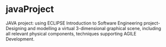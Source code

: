 # javaProject
 JAVA project: using ECLIPSE Introduction to Software Engineering project- Designing and modelling a virtual 3-dimensional graphical scene, including all relevant physical components, techniques supporting AGILE Development.
